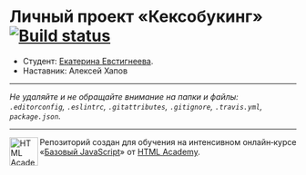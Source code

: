 # Личный проект «Кексобукинг» [![Build status][travis-image]][travis-url]

* Студент: [Екатерина Евстигнеева](https://up.htmlacademy.ru/javascript/11/user/396675).
* Наставник: Алексей Хапов

---

_Не удаляйте и не обращайте внимание на папки и файлы:_<br>
_`.editorconfig`, `.eslintrc`, `.gitattributes`, `.gitignore`, `.travis.yml`, `package.json`._

---

<a href="https://htmlacademy.ru/intensive/javascript"><img align="left" width="50" height="50" title="HTML Academy" src="https://up.htmlacademy.ru/static/img/intensive/javascript/logo-for-github.svg"></a>

Репозиторий создан для обучения на интенсивном онлайн‑курсе «[Базовый JavaScript](https://htmlacademy.ru/intensive/javascript)» от [HTML Academy](https://htmlacademy.ru).

[travis-image]: https://travis-ci.org/htmlacademy-javascript/396675-keksobooking.svg?branch=master
[travis-url]: https://travis-ci.org/htmlacademy-javascript/396675-keksobooking
